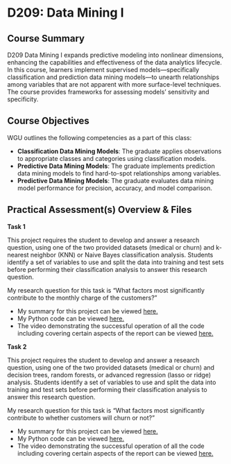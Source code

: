 # D209: Data Mining I

## Course Summary
D209 Data Mining I expands predictive modeling into nonlinear dimensions, enhancing the capabilities and effectiveness of the data analytics lifecycle. In this course, learners implement supervised models—specifically classification and prediction data mining models—to unearth relationships among variables that are not apparent with more surface-level techniques. The course provides frameworks for assessing models’ sensitivity and specificity.

## Course Objectives
WGU outlines the following competencies as a part of this class:
- **Classification Data Mining Models**: The graduate applies observations to appropriate classes and categories using classification models.
- **Predictive Data Mining Models**: The graduate implements prediction data mining models to find hard-to-spot relationships among variables.
- **Predictive Data Mining Models**: The graduate evaluates data mining model performance for precision, accuracy, and model comparison.

## Practical Assessment(s) Overview & Files
**Task 1**

This project requires the student to develop and answer a research question, using one of the two provided datasets (medical or churn) and k-nearest neighbor (KNN) or Naive Bayes classification analysis. Students identify a set of variables to use and split the data into training and test sets before performing their classification analysis to answer this research question.

My research question for this task is “What factors most significantly contribute to the monthly charge of the customers?” 
- My summary for this project can be viewed [here.](WGU_D209_Task_1.pdf)
- My Python code can be viewed [here.](WGU_D209_Task_1.ipynb)
- The video demonstrating the successful operation of all the code including covering certain aspects of the report can be viewed [here.](https://drive.google.com/file/d/1M8qwlIq5r_Qhl_iRPvsDseO23apBpwKK/view?usp=drive_link)

**Task 2**

This project requires the student to develop and answer a research question, using one of the two provided datasets (medical or churn) and decision trees, random forests, or advanced regression (lasso or ridge) analysis. Students identify a set of variables to use and split the data into training and test sets before performing their classification analysis to answer this research question.

My research question for this task is “What factors most significantly contribute to whether customers will churn or not?” 
- My summary for this project can be viewed [here.](WGU_D209_Task_2.pdf)
- My Python code can be viewed [here.](WGU_D209_Task_2.ipynb)
- The video demonstrating the successful operation of all the code including covering certain aspects of the report can be viewed [here.](https://drive.google.com/file/d/1ncpSX7tEBCEbx3uuro2wYzk3irsDZBVl/view?usp=drive_link)
